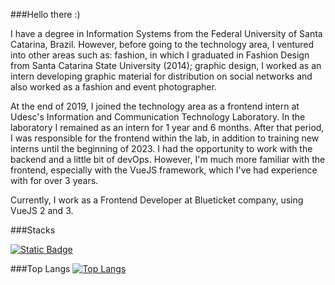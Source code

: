 ###Hello there :)

I have a degree in Information Systems from the Federal University of Santa Catarina, Brazil. However, before going to the technology area, I ventured into other areas such as: fashion, in which I graduated in Fashion Design from Santa Catarina State University (2014); graphic design, I worked as an intern developing graphic material for distribution on social networks and also worked as a fashion and event photographer.

At the end of 2019, I joined the technology area as a frontend intern at Udesc's Information and Communication Technology Laboratory. In the laboratory I remained as an intern for 1 year and 6 months. After that period, I was responsible for the frontend within the lab, in addition to training new interns until the beginning of 2023. I had the opportunity to work with the backend and a little bit of devOps. However, I'm much more familiar with the frontend, especially with the VueJS framework, which I've had experience with for over 3 years.

Currently, I work as a Frontend Developer at Blueticket company, using VueJS 2 and 3.

###Stacks

[![Static Badge](https://img.shields.io/badge/:badgeContent?logo=vuedotjs)](https://img.shields.io/badge/Vuejs?logo=vuedotjs)


###Top Langs
[![Top Langs](https://github-readme-stats.vercel.app/api/top-langs/?username=guiialexandrino)](https://github.com/anuraghazra/github-readme-stats)


